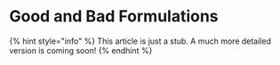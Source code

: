 # Good and Bad Formulations

{% hint style="info" %}
This article is just a stub. A much more detailed version is coming soon!
{% endhint %}

